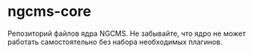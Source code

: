ngcms-core
==========

Репозиторий файлов ядра NGCMS.
Не забывайте, что ядро не может работать самостоятельно без набора необходимых плагинов.

